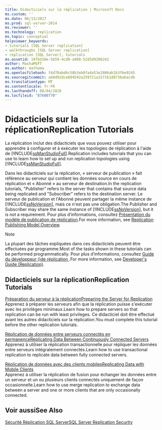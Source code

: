 ```yaml
---
title: Didacticiels sur la réplication | Microsoft Docs
ms.custom: ''
ms.date: 06/13/2017
ms.prod: sql-server-2014
ms.reviewer: ''
ms.technology: replication
ms.topic: conceptual
helpviewer_keywords:
- tutorials [SQL Server replication]
- walkthroughs [SQL Server replication]
- replication [SQL Server], tutorials
ms.assetid: 19fbd10e-5b59-4cd0-a988-52d5d9206242
author: MashaMSFT
ms.author: mathoma
ms.openlocfilehash: f4d70abd6c58b3eb0fa4a53e2806ab1b3fbe9245
ms.sourcegitcommit: ad4d92dce894592a259721a1571b1d8736abacdb
ms.translationtype: MT
ms.contentlocale: fr-FR
ms.lasthandoff: 08/04/2020
ms.locfileid: "87600770"
---
```

# <a name="replication-tutorials"></a><span data-ttu-id="8200d-102">Didacticiels sur la réplication</span><span class="sxs-lookup"><span data-stu-id="8200d-102">Replication Tutorials</span></span>
  <span data-ttu-id="8200d-103">La réplication inclut des didacticiels que vous pouvez utiliser pour apprendre à configurer et à exécuter les topologies de réplication à l'aide de [!INCLUDE[ssManStudioFull](../../includes/ssmanstudiofull-md.md)].</span><span class="sxs-lookup"><span data-stu-id="8200d-103">Replication includes tutorials that you can use to learn how to set up and run replication topologies using [!INCLUDE[ssManStudioFull](../../includes/ssmanstudiofull-md.md)].</span></span>  
  
 <span data-ttu-id="8200d-104">Dans les didacticiels sur la réplication, « serveur de publication » fait référence au serveur qui contient les données source en cours de réplication et « Abonné » au serveur de destination.</span><span class="sxs-lookup"><span data-stu-id="8200d-104">In the replication tutorials, "Publisher" refers to the server that contains that source data being replicated and "Subscriber" refers to the destination server.</span></span> <span data-ttu-id="8200d-105">Le serveur de publication et l'Abonné peuvent partager la même instance de [!INCLUDE[ssNoVersion](../../includes/ssnoversion-md.md)], mais ce n'est pas une obligation.</span><span class="sxs-lookup"><span data-stu-id="8200d-105">The Publisher and Subscriber may share the same instance of [!INCLUDE[ssNoVersion](../../includes/ssnoversion-md.md)], but it is not a requirement.</span></span> <span data-ttu-id="8200d-106">Pour plus d’informations, consultez [Présentation du modèle de publication de réplication](publish/replication-publishing-model-overview.md).</span><span class="sxs-lookup"><span data-stu-id="8200d-106">For more information, see [Replication Publishing Model Overview](publish/replication-publishing-model-overview.md).</span></span>  
  
> [!NOTE]  
>  <span data-ttu-id="8200d-107">La plupart des tâches expliquées dans ces didacticiels peuvent être effectuées par programme.</span><span class="sxs-lookup"><span data-stu-id="8200d-107">Most of the tasks shown in these tutorials can be performed programmatically.</span></span> <span data-ttu-id="8200d-108">Pour plus d’informations, consultez [Guide du développeur &#40;&#41;de réplication ](concepts/replication-developer-documentation.md).</span><span class="sxs-lookup"><span data-stu-id="8200d-108">For more information, see [Developer's Guide &#40;Replication&#41;](concepts/replication-developer-documentation.md).</span></span>  
  
## <a name="replication-tutorials"></a><span data-ttu-id="8200d-109">Didacticiels sur la réplication</span><span class="sxs-lookup"><span data-stu-id="8200d-109">Replication Tutorials</span></span>  
 [<span data-ttu-id="8200d-110">Préparation du serveur à la réplication</span><span class="sxs-lookup"><span data-stu-id="8200d-110">Preparing the Server for Replication</span></span>](tutorial-preparing-the-server-for-replication.md)  
 <span data-ttu-id="8200d-111">Apprenez à préparer les serveurs afin que la réplication puisse s'exécuter avec les privilèges minimaux.</span><span class="sxs-lookup"><span data-stu-id="8200d-111">Learn how to prepare servers so that replication can be run with least privileges.</span></span> <span data-ttu-id="8200d-112">Ce didacticiel doit être effectué avant les autres didacticiels sur la réplication.</span><span class="sxs-lookup"><span data-stu-id="8200d-112">You must complete this tutorial before the other replication tutorials.</span></span>  
  
 [<span data-ttu-id="8200d-113">Réplication de données entre serveurs connectés en permanence</span><span class="sxs-lookup"><span data-stu-id="8200d-113">Replicating Data Between Continuously Connected Servers</span></span>](tutorial-replicating-data-between-continuously-connected-servers.md)  
 <span data-ttu-id="8200d-114">Apprenez à utiliser la réplication transactionnelle pour répliquer les données entre serveurs intégralement connectés.</span><span class="sxs-lookup"><span data-stu-id="8200d-114">Learn how to use transactional replication to replicate data between fully connected servers.</span></span>  
  
 [<span data-ttu-id="8200d-115">Réplication de données avec des clients mobiles</span><span class="sxs-lookup"><span data-stu-id="8200d-115">Replicating Data with Mobile Clients</span></span>](tutorial-replicating-data-with-mobile-clients.md)  
 <span data-ttu-id="8200d-116">Apprenez à utiliser la réplication de fusion pour échanger les données entre un serveur et un ou plusieurs clients connectés uniquement de façon occasionnelle.</span><span class="sxs-lookup"><span data-stu-id="8200d-116">Learn how to use merge replication to exchange data between a server and one or more clients that are only occasionally connected.</span></span>  
  
## <a name="see-also"></a><span data-ttu-id="8200d-117">Voir aussi</span><span class="sxs-lookup"><span data-stu-id="8200d-117">See Also</span></span>  
 [<span data-ttu-id="8200d-118">Sécurité Réplication SQL Server</span><span class="sxs-lookup"><span data-stu-id="8200d-118">SQL Server Replication Security</span></span>](security/view-and-modify-replication-security-settings.md)  
  
  
